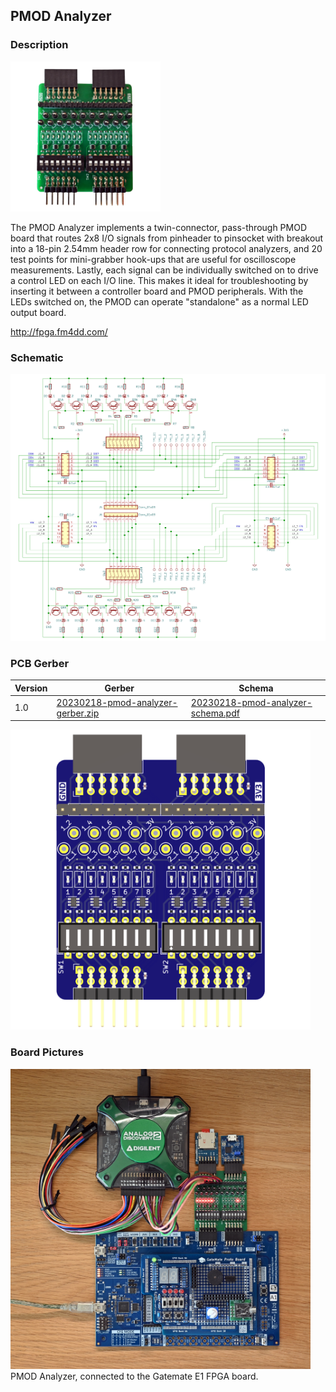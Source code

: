 ## PMOD Analyzer

### Description

<img src="images/pmod-analyzer.png" width="240px">

The PMOD Analyzer implements a twin-connector, pass-through PMOD board that routes 2x8 I/O signals from pinheader to pinsocket with breakout into a 18-pin 2.54mm header row for connecting protocol analyzers, and 20 test points for mini-grabber hook-ups that are useful for oscilloscope measurements. Lastly, each signal can be individually switched on to drive a control LED on each I/O line. This makes it ideal for troubleshooting by inserting it between a controller board and PMOD peripherals. With the LEDs switched on, the PMOD can operate "standalone" as a normal LED output board.

http://fpga.fm4dd.com/

### Schematic
[![PMOD Schematics](images/analyzer-schema.png)](images/analyzer-schema.png)

### PCB Gerber

| Version | Gerber | Schema |
|---------|--------|--------|
| 1.0     |[20230218-pmod-analyzer-gerber.zip](fabfiles/v10/20230218-pmod-analyzer-gerber.zip) | [20230218-pmod-analyzer-schema.pdf](fabfiles/v10/20230218-pmod-analyzer-schema.pdf) |

<img src="images/pcb.png" width="480px">


### Board Pictures
<img src="images/gatemate-pmod-analyzer.jpg" width="480px">
PMOD Analyzer, connected to the Gatemate E1 FPGA board.

